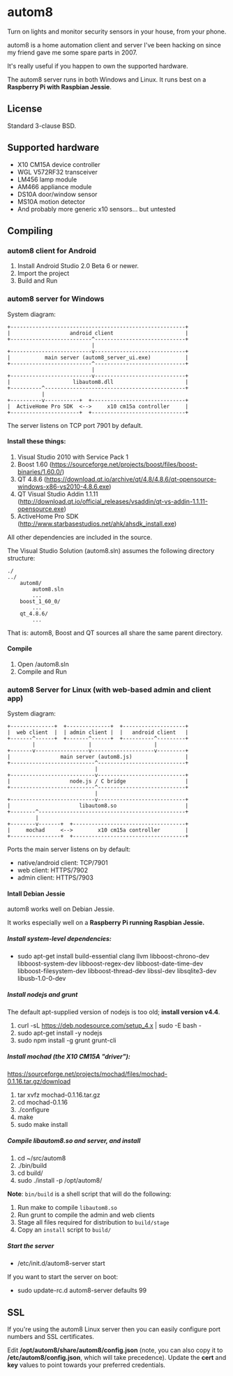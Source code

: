# autom8 #

Turn on lights and monitor security sensors in your house, from your phone.

autom8 is a home automation client and server I've been hacking on since my friend gave me some spare parts in 2007.

It's really useful if you happen to own the supported hardware. 

The autom8 server runs in both Windows and Linux. It runs best on a **Raspberry Pi with Raspbian Jessie**.

## License ##

Standard 3-clause BSD.

## Supported hardware ##

* X10 CM15A device controller
* WGL V572RF32 transceiver
* LM456 lamp module
* AM466 appliance module
* DS10A door/window sensor
* MS10A motion detector
* And probably more generic x10 sensors... but untested

## Compiling ##

### autom8 client for Android ###

1. Install Android Studio 2.0 Beta 6 or newer.
2. Import the project
3. Build and Run

### autom8 server for Windows ###

System diagram:

    +--------------------------------------------------------+
    |                   android client                       |
    +--------------------------^-----------------------------+
                               |
    +--------------------------v-----------------------------+
    |           main server (autom8_server_ui.exe)           |
    +--------------------------^-----------------------------+
                               |
    +--------------------------v-----------------------------+
    |                    libautom8.dll                       |
    +----------^---------------------------------------------+
               |
    +----------v-----------+  +------------------------------+
    |  ActiveHome Pro SDK  <-->     x10 cm15a controller     |
    +----------------------+  +------------------------------+

The server listens on TCP port 7901 by default.

#### Install these things: ####

1. Visual Studio 2010 with Service Pack 1
2. Boost 1.60 (https://sourceforge.net/projects/boost/files/boost-binaries/1.60.0/)
3. QT 4.8.6 (https://download.qt.io/archive/qt/4.8/4.8.6/qt-opensource-windows-x86-vs2010-4.8.6.exe)
4. QT Visual Studio Addin 1.1.11 (http://download.qt.io/official_releases/vsaddin/qt-vs-addin-1.1.11-opensource.exe)
5. ActiveHome Pro SDK (http://www.starbasestudios.net/ahk/ahsdk_install.exe)

All other dependencies are included in the source.

The Visual Studio Solution (autom8.sln) assumes the following directory structure:

    ./
    ../
        autom8/
            autom8.sln
            ...
        boost_1_60_0/
            ...
        qt_4.8.6/
            ...

That is: autom8, Boost and QT sources all share the same parent directory.

#### Compile ####

1. Open <autom8-src>/autom8.sln
2. Compile and Run

### autom8 Server for Linux (with web-based admin and client app) ###

System diagram:

    +--------------+  +--------------+  +--------------------+
    |  web client  |  | admin client |  |   android client   |
    +-------^------+  +-------^------+  +----------^---------+
            |                 |                    |
    +-------v-----------------v--------------------v---------+
    |                main server (autom8.js)                 |
    +---------------------------^----------------------------+
                                |
    +---------------------------v----------------------------+
    |                   node.js / C bridge                   |
    +---------------------------^----------------------------+
                                |
    +---------------------------v----------------------------+
    |                      libautom8.so                      |
    +--------^-----------------------------------------------+
             |
    +--------v-------+  +------------------------------------+
    |     mochad     <-->        x10 cm15a controller        |
    +----------------+  +------------------------------------+

Ports the main server listens on by default:

* native/android client: TCP/7901
* web client: HTTPS/7902
* admin client: HTTPS/7903

#### Intall Debian Jessie ####

autom8 works well on Debian Jessie.

 It works especially well on a **Raspberry Pi running Raspbian Jessie.**

##### Install system-level dependencies: ####

* sudo apt-get install build-essential clang llvm libboost-chrono-dev libboost-system-dev libboost-regex-dev libboost-date-time-dev libboost-filesystem-dev libboost-thread-dev libssl-dev libsqlite3-dev libusb-1.0-0-dev

##### Install nodejs and grunt #####

The default apt-supplied version of nodejs is too old; **install version v4.4**.

1. curl -sL https://deb.nodesource.com/setup_4.x | sudo -E bash -
2. sudo apt-get install -y nodejs
3. sudo npm install -g grunt grunt-cli

##### Install mochad (the X10 CM15A "driver"): #####

https://sourceforge.net/projects/mochad/files/mochad-0.1.16.tar.gz/download

1. tar xvfz mochad-0.1.16.tar.gz 
2. cd mochad-0.1.16
3. ./configure
4. make
5. sudo make install

##### Compile libautom8.so and server, and install #####

1. cd ~/src/autom8
2. ./bin/build
3. cd build/
4. sudo ./install -p /opt/autom8/

**Note**: `bin/build` is a shell script that will do the following:

1. Run make to compile `libautom8.so`
2. Run grunt to compile the admin and web clients
3. Stage all files required for distribution to `build/stage`
4. Copy an `install` script to `build/`

##### Start the server #####

* /etc/init.d/autom8-server start

If you want to start the server on boot:

* sudo update-rc.d autom8-server defaults 99

## SSL ##

If you're using the autom8 Linux server then you can easily configure port numbers and SSL certificates.

Edit **/opt/autom8/share/autom8/config.json** (note, you can also copy it to **/etc/autom8/config.json**, which will take precedence). Update the **cert** and **key** values to point towards your preferred credentials.